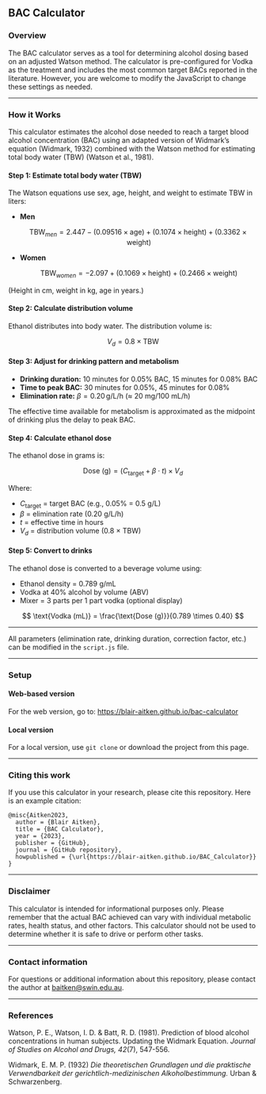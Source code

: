 ## BAC Calculator

### Overview

The BAC calculator serves as a tool for determining alcohol dosing based on an adjusted Watson method. The calculator is pre-configured for Vodka as the treatment and includes the most common target BACs reported in the literature. However, you are welcome to modify the JavaScript to change these settings as needed.

---

### How it Works

This calculator estimates the alcohol dose needed to reach a target blood alcohol concentration (BAC) using an adapted version of Widmark’s equation (Widmark, 1932) combined with the Watson method for estimating total body water (TBW) (Watson et al., 1981).

#### Step 1: Estimate total body water (TBW)

The Watson equations use sex, age, height, and weight to estimate TBW in liters:

- **Men**  

  $$
  \text{TBW}_{men} = 2.447 - (0.09516 \times \text{age}) + (0.1074 \times \text{height}) + (0.3362 \times \text{weight})
  $$

- **Women**  

  $$
  \text{TBW}_{women} = -2.097 + (0.1069 \times \text{height}) + (0.2466 \times \text{weight})
  $$

(Height in cm, weight in kg, age in years.)

#### Step 2: Calculate distribution volume

Ethanol distributes into body water. The distribution volume is:

$$
V_d = 0.8 \times \text{TBW}
$$

#### Step 3: Adjust for drinking pattern and metabolism

- **Drinking duration:** 10 minutes for 0.05% BAC, 15 minutes for 0.08% BAC  
- **Time to peak BAC:** 30 minutes for 0.05%, 45 minutes for 0.08%  
- **Elimination rate:** $\beta = 0.20 \,\text{g/L/h}$ (≈ 20 mg/100 mL/h)  

The effective time available for metabolism is approximated as the midpoint of drinking plus the delay to peak BAC.

#### Step 4: Calculate ethanol dose

The ethanol dose in grams is:

$$
\text{Dose (g)} = \big(C_{\text{target}} + \beta \cdot t\big) \times V_d
$$

Where:  
- $C_{\text{target}}$ = target BAC (e.g., 0.05% = 0.5 g/L)  
- $\beta$ = elimination rate (0.20 g/L/h)  
- $t$ = effective time in hours  
- $V_d$ = distribution volume (0.8 × TBW)  

#### Step 5: Convert to drinks

The ethanol dose is converted to a beverage volume using:  

- Ethanol density = 0.789 g/mL  
- Vodka at 40% alcohol by volume (ABV)  
- Mixer = 3 parts per 1 part vodka (optional display)

$$
\text{Vodka (mL)} = \frac{\text{Dose (g)}}{0.789 \times 0.40}
$$

---

All parameters (elimination rate, drinking duration, correction factor, etc.) can be modified in the `script.js` file.

---

### Setup

#### Web-based version

For the web version, go to: https://blair-aitken.github.io/bac-calculator

#### Local version 

For a local version, use `git clone` or download the project from this page. 

---

### Citing this work

If you use this calculator in your research, please cite this repository. Here is an example citation:

```
@misc{Aitken2023,
  author = {Blair Aitken},
  title = {BAC Calculator},
  year = {2023},
  publisher = {GitHub},
  journal = {GitHub repository},
  howpublished = {\url{https://blair-aitken.github.io/BAC_Calculator}}
}
```
---

### Disclaimer

This calculator is intended for informational purposes only. Please remember that the actual BAC achieved can vary with individual metabolic rates, health status, and other factors. This calculator should not be used to determine whether it is safe to drive or perform other tasks.

---

### Contact information
For questions or additional information about this repository, please contact the author at baitken@swin.edu.au.

---

### References

Watson, P. E., Watson, I. D. & Batt, R. D. (1981). Prediction of blood alcohol concentrations in human subjects. Updating the Widmark Equation. _Journal of Studies on Alcohol and Drugs, 42_(7), 547-556.

Widmark, E. M. P. (1932) _Die theoretischen Grundlagen und die praktische Verwendbarkeit der gerichtlich-medizinischen Alkoholbestimmung._ Urban & Schwarzenberg.
